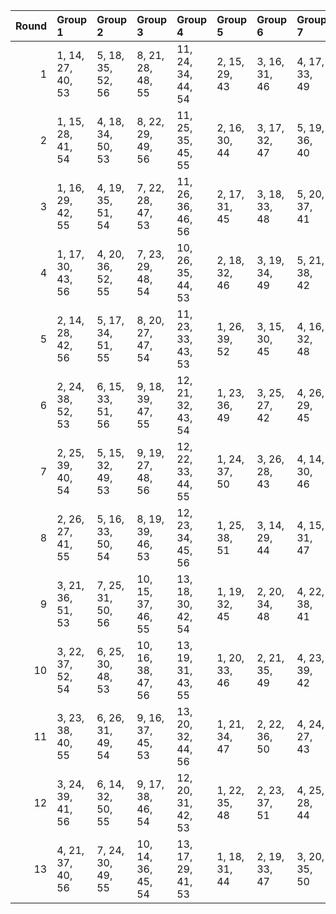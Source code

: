 |   Round | Group 1           | Group 2           | Group 3            | Group 4            | Group 5       | Group 6       | Group 7       | Group 8       | Group 9       | Group 10      | Group 11       | Group 12       | Group 13       |
|--------:|:------------------|:------------------|:-------------------|:-------------------|:--------------|:--------------|:--------------|:--------------|:--------------|:--------------|:---------------|:---------------|:---------------|
|       1 | 1, 14, 27, 40, 53 | 5, 18, 35, 52, 56 | 8, 21, 28, 48, 55  | 11, 24, 34, 44, 54 | 2, 15, 29, 43 | 3, 16, 31, 46 | 4, 17, 33, 49 | 6, 19, 37, 42 | 7, 20, 39, 45 | 9, 22, 30, 51 | 10, 23, 32, 41 | 12, 25, 36, 47 | 13, 26, 38, 50 |
|       2 | 1, 15, 28, 41, 54 | 4, 18, 34, 50, 53 | 8, 22, 29, 49, 56  | 11, 25, 35, 45, 55 | 2, 16, 30, 44 | 3, 17, 32, 47 | 5, 19, 36, 40 | 6, 20, 38, 43 | 7, 21, 27, 46 | 9, 23, 31, 52 | 10, 24, 33, 42 | 12, 26, 37, 48 | 13, 14, 39, 51 |
|       3 | 1, 16, 29, 42, 55 | 4, 19, 35, 51, 54 | 7, 22, 28, 47, 53  | 11, 26, 36, 46, 56 | 2, 17, 31, 45 | 3, 18, 33, 48 | 5, 20, 37, 41 | 6, 21, 39, 44 | 8, 23, 30, 50 | 9, 24, 32, 40 | 10, 25, 34, 43 | 12, 14, 38, 49 | 13, 15, 27, 52 |
|       4 | 1, 17, 30, 43, 56 | 4, 20, 36, 52, 55 | 7, 23, 29, 48, 54  | 10, 26, 35, 44, 53 | 2, 18, 32, 46 | 3, 19, 34, 49 | 5, 21, 38, 42 | 6, 22, 27, 45 | 8, 24, 31, 51 | 9, 25, 33, 41 | 11, 14, 37, 47 | 12, 15, 39, 50 | 13, 16, 28, 40 |
|       5 | 2, 14, 28, 42, 56 | 5, 17, 34, 51, 55 | 8, 20, 27, 47, 54  | 11, 23, 33, 43, 53 | 1, 26, 39, 52 | 3, 15, 30, 45 | 4, 16, 32, 48 | 6, 18, 36, 41 | 7, 19, 38, 44 | 9, 21, 29, 50 | 10, 22, 31, 40 | 12, 24, 35, 46 | 13, 25, 37, 49 |
|       6 | 2, 24, 38, 52, 53 | 6, 15, 33, 51, 56 | 9, 18, 39, 47, 55  | 12, 21, 32, 43, 54 | 1, 23, 36, 49 | 3, 25, 27, 42 | 4, 26, 29, 45 | 5, 14, 31, 48 | 7, 16, 35, 41 | 8, 17, 37, 44 | 10, 19, 28, 50 | 11, 20, 30, 40 | 13, 22, 34, 46 |
|       7 | 2, 25, 39, 40, 54 | 5, 15, 32, 49, 53 | 9, 19, 27, 48, 56  | 12, 22, 33, 44, 55 | 1, 24, 37, 50 | 3, 26, 28, 43 | 4, 14, 30, 46 | 6, 16, 34, 52 | 7, 17, 36, 42 | 8, 18, 38, 45 | 10, 20, 29, 51 | 11, 21, 31, 41 | 13, 23, 35, 47 |
|       8 | 2, 26, 27, 41, 55 | 5, 16, 33, 50, 54 | 8, 19, 39, 46, 53  | 12, 23, 34, 45, 56 | 1, 25, 38, 51 | 3, 14, 29, 44 | 4, 15, 31, 47 | 6, 17, 35, 40 | 7, 18, 37, 43 | 9, 20, 28, 49 | 10, 21, 30, 52 | 11, 22, 32, 42 | 13, 24, 36, 48 |
|       9 | 3, 21, 36, 51, 53 | 7, 25, 31, 50, 56 | 10, 15, 37, 46, 55 | 13, 18, 30, 42, 54 | 1, 19, 32, 45 | 2, 20, 34, 48 | 4, 22, 38, 41 | 5, 23, 27, 44 | 6, 24, 29, 47 | 8, 26, 33, 40 | 9, 14, 35, 43  | 11, 16, 39, 49 | 12, 17, 28, 52 |
|      10 | 3, 22, 37, 52, 54 | 6, 25, 30, 48, 53 | 10, 16, 38, 47, 56 | 13, 19, 31, 43, 55 | 1, 20, 33, 46 | 2, 21, 35, 49 | 4, 23, 39, 42 | 5, 24, 28, 45 | 7, 26, 32, 51 | 8, 14, 34, 41 | 9, 15, 36, 44  | 11, 17, 27, 50 | 12, 18, 29, 40 |
|      11 | 3, 23, 38, 40, 55 | 6, 26, 31, 49, 54 | 9, 16, 37, 45, 53  | 13, 20, 32, 44, 56 | 1, 21, 34, 47 | 2, 22, 36, 50 | 4, 24, 27, 43 | 5, 25, 29, 46 | 7, 14, 33, 52 | 8, 15, 35, 42 | 10, 17, 39, 48 | 11, 18, 28, 51 | 12, 19, 30, 41 |
|      12 | 3, 24, 39, 41, 56 | 6, 14, 32, 50, 55 | 9, 17, 38, 46, 54  | 12, 20, 31, 42, 53 | 1, 22, 35, 48 | 2, 23, 37, 51 | 4, 25, 28, 44 | 5, 26, 30, 47 | 7, 15, 34, 40 | 8, 16, 36, 43 | 10, 18, 27, 49 | 11, 19, 29, 52 | 13, 21, 33, 45 |
|      13 | 4, 21, 37, 40, 56 | 7, 24, 30, 49, 55 | 10, 14, 36, 45, 54 | 13, 17, 29, 41, 53 | 1, 18, 31, 44 | 2, 19, 33, 47 | 3, 20, 35, 50 | 5, 22, 39, 43 | 6, 23, 28, 46 | 8, 25, 32, 52 | 9, 26, 34, 42  | 11, 15, 38, 48 | 12, 16, 27, 51 |
